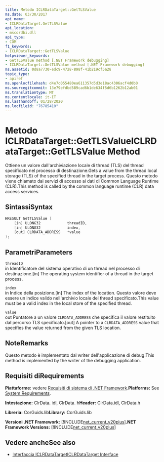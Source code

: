 ```yaml
---
title: Metodo ICLRDataTarget::GetTLSValue
ms.date: 03/30/2017
api_name:
- ICLRDataTarget.GetTLSValue
api_location:
- mscordbi.dll
api_type:
- COM
f1_keywords:
- ICLRDataTarget::GetTLSValue
helpviewer_keywords:
- GetTLSValue method [.NET Framework debugging]
- ICLRDataTarget::GetTLSValue method [.NET Framework debugging]
ms.assetid: 0d8a7730-edc9-4728-898f-41b219cf5a28
topic_type:
- apiref
ms.openlocfilehash: d4e7c055480ea611357d5d3e18ac4306acf4d0b0
ms.sourcegitcommit: 13e79efdbd589cad6b1de634f5d6b1262b12ab01
ms.translationtype: MT
ms.contentlocale: it-IT
ms.lasthandoff: 01/28/2020
ms.locfileid: "76785410"
---
```

# <a name="iclrdatatargetgettlsvalue-method"></a><span data-ttu-id="b97c6-102">Metodo ICLRDataTarget::GetTLSValue</span><span class="sxs-lookup"><span data-stu-id="b97c6-102">ICLRDataTarget::GetTLSValue Method</span></span>
<span data-ttu-id="b97c6-103">Ottiene un valore dall'archiviazione locale di thread (TLS) del thread specificato nel processo di destinazione.</span><span class="sxs-lookup"><span data-stu-id="b97c6-103">Gets a value from the thread local storage (TLS) of the specified thread in the target process.</span></span> <span data-ttu-id="b97c6-104">Questo metodo viene chiamato dai servizi di accesso ai dati di Common Language Runtime (CLR).</span><span class="sxs-lookup"><span data-stu-id="b97c6-104">This method is called by the common language runtime (CLR) data access services.</span></span>  
  
## <a name="syntax"></a><span data-ttu-id="b97c6-105">Sintassi</span><span class="sxs-lookup"><span data-stu-id="b97c6-105">Syntax</span></span>  
  
```cpp  
HRESULT GetTLSValue (  
    [in] ULONG32            threadID,  
    [in] ULONG32            index,  
    [out] CLRDATA_ADDRESS   *value  
);  
```  
  
## <a name="parameters"></a><span data-ttu-id="b97c6-106">Parametri</span><span class="sxs-lookup"><span data-stu-id="b97c6-106">Parameters</span></span>  
 `threadID`  
 <span data-ttu-id="b97c6-107">in Identificatore del sistema operativo di un thread nel processo di destinazione.</span><span class="sxs-lookup"><span data-stu-id="b97c6-107">[in] The operating system identifier of a thread in the target process.</span></span>  
  
 `index`  
 <span data-ttu-id="b97c6-108">in Indice della posizione.</span><span class="sxs-lookup"><span data-stu-id="b97c6-108">[in] The index of the location.</span></span> <span data-ttu-id="b97c6-109">Questo valore deve essere un indice valido nell'archivio locale del thread specificato.</span><span class="sxs-lookup"><span data-stu-id="b97c6-109">This value must be a valid index in the local store of the specified thread.</span></span>  
  
 `value`  
 <span data-ttu-id="b97c6-110">out Puntatore a un valore `CLRDATA_ADDRESS` che specifica il valore restituito dal percorso TLS specificato.</span><span class="sxs-lookup"><span data-stu-id="b97c6-110">[out] A pointer to a `CLRDATA_ADDRESS` value that specifies the value returned from the given TLS location.</span></span>  
  
## <a name="remarks"></a><span data-ttu-id="b97c6-111">Note</span><span class="sxs-lookup"><span data-stu-id="b97c6-111">Remarks</span></span>  
 <span data-ttu-id="b97c6-112">Questo metodo è implementato dal writer dell'applicazione di debug.</span><span class="sxs-lookup"><span data-stu-id="b97c6-112">This method is implemented by the writer of the debugging application.</span></span>  
  
## <a name="requirements"></a><span data-ttu-id="b97c6-113">Requisiti di</span><span class="sxs-lookup"><span data-stu-id="b97c6-113">Requirements</span></span>  
 <span data-ttu-id="b97c6-114">**Piattaforme:** vedere [Requisiti di sistema di .NET Framework](../../../../docs/framework/get-started/system-requirements.md).</span><span class="sxs-lookup"><span data-stu-id="b97c6-114">**Platforms:** See [System Requirements](../../../../docs/framework/get-started/system-requirements.md).</span></span>  
  
 <span data-ttu-id="b97c6-115">**Intestazione:** ClrData. idl, ClrData. h</span><span class="sxs-lookup"><span data-stu-id="b97c6-115">**Header:** ClrData.idl, ClrData.h</span></span>  
  
 <span data-ttu-id="b97c6-116">**Libreria:** CorGuids.lib</span><span class="sxs-lookup"><span data-stu-id="b97c6-116">**Library:** CorGuids.lib</span></span>  
  
 <span data-ttu-id="b97c6-117">**Versioni .NET Framework:** [!INCLUDE[net_current_v20plus](../../../../includes/net-current-v20plus-md.md)]</span><span class="sxs-lookup"><span data-stu-id="b97c6-117">**.NET Framework Versions:** [!INCLUDE[net_current_v20plus](../../../../includes/net-current-v20plus-md.md)]</span></span>  
  
## <a name="see-also"></a><span data-ttu-id="b97c6-118">Vedere anche</span><span class="sxs-lookup"><span data-stu-id="b97c6-118">See also</span></span>

- [<span data-ttu-id="b97c6-119">Interfaccia ICLRDataTarget</span><span class="sxs-lookup"><span data-stu-id="b97c6-119">ICLRDataTarget Interface</span></span>](iclrdatatarget-interface.md)
